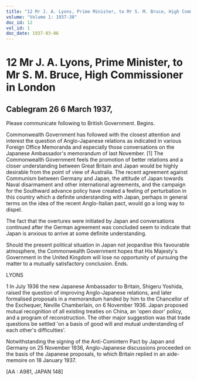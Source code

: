 ```yaml
---
title: "12 Mr J. A. Lyons, Prime Minister, to Mr S. M. Bruce, High Commissioner in London"
volume: "Volume 1: 1937-38"
doc_id: 12
vol_id: 1
doc_date: 1937-03-06
---
```


# 12 Mr J. A. Lyons, Prime Minister, to Mr S. M. Bruce, High Commissioner in London

## Cablegram 26 6 March 1937,

Please communicate following to British Government. Begins. 

Commonwealth Government has followed with the closest attention and interest the question of Anglo-Japanese relations as indicated in various Foreign Office Memoranda and especially those conversations on the Japanese Ambassador's memorandum of last November. [1] The Commonwealth Government feels the promotion of better relations and a closer understanding between Great Britain and Japan would be highly desirable from the point of view of Australia. The recent agreement against Communism between Germany and Japan, the attitude of Japan towards Naval disarmament and other international agreements, and the campaign for the Southward advance policy have created a feeling of perturbation in this country which a definite understanding with Japan, perhaps in general terms on the idea of the recent Anglo-Italian pact, would go a long way to dispel.

The fact that the overtures were initiated by Japan and conversations continued after the German agreement was concluded seem to indicate that Japan is anxious to arrive at some definite understanding.

Should the present political situation in Japan not jeopardise this favourable atmosphere, the Commonwealth Government hopes that His Majesty's Government in the United Kingdom will lose no opportunity of pursuing the matter to a mutually satisfactory conclusion. Ends.

LYONS

1 In July 1936 the new Japanese Ambassador to Britain, Shigeru Yoshida, raised the question of improving Anglo-Japanese relations, and later formalised proposals in a memorandum handed by him to the Chancellor of the Exchequer, Neville Chamberlain, on 6 November 1936. Japan proposed mutual recognition of all existing treaties on China, an 'open door' policy, and a program of reconstruction. The other major suggestion was that trade questions be settled 'on a basis of good will and mutual understanding of each other's difficulties'.

Notwithstanding the signing of the Anti-Comintern Pact by Japan and Germany on 25 November 1936, Anglo-Japanese discussions proceeded on the basis of the Japanese proposals, to which Britain replied in an aide-memoire on 18 January 1937. 

[AA : A981, JAPAN 148]
